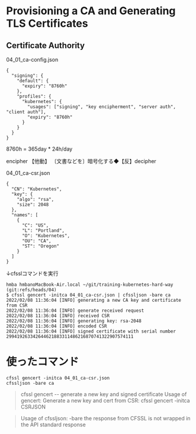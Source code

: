 # Provisioning a CA and Generating TLS Certificates
## Certificate Authority

04_01_ca-config.json
```
{
  "signing": {
    "default": {
      "expiry": "8760h"
    },
    "profiles": {
      "kubernetes": {
        "usages": ["signing", "key encipherment", "server auth", "client auth"],
        "expiry": "8760h"
      }
    }
  }
}
```

8760h = 365day * 24h/day

 encipher 【他動】 〔文書などを〕暗号化する◆【反】decipher

04_01_ca-csr.json
```
{
  "CN": "Kubernetes",
  "key": {
    "algo": "rsa",
    "size": 2048
  },
  "names": [
    {
      "C": "US",
      "L": "Portland",
      "O": "Kubernetes",
      "OU": "CA",
      "ST": "Oregon"
    }
  ]
}
```

↓cfsslコマンドを実行
```
hmba hmbanoMacBook-Air.local ~/git/training-kubernetes-hard-way (git:refs/heads/04)
$ cfssl gencert -initca 04_01_ca-csr.json | cfssljson -bare ca
2022/02/08 11:36:04 [INFO] generating a new CA key and certificate from CSR
2022/02/08 11:36:04 [INFO] generate received request
2022/02/08 11:36:04 [INFO] received CSR
2022/02/08 11:36:04 [INFO] generating key: rsa-2048
2022/02/08 11:36:04 [INFO] encoded CSR
2022/02/08 11:36:04 [INFO] signed certificate with serial number 299419263342644621883311486216870741322907574111
```

# 使ったコマンド
```
cfssl gencert -initca 04_01_ca-csr.json
cfssljson -bare ca
```
> cfssl gencert -- generate a new key and signed certificate
> Usage of gencert:
>     Generate a new key and cert from CSR:
>         cfssl gencert -initca CSRJSON

> Usage of cfssljson:
>   -bare
>         the response from CFSSL is not wrapped in the API standard response


